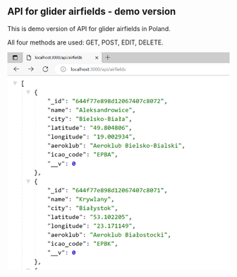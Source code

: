 ## API for glider airfields - demo version

This is demo version of API for glider airfields in Poland. 


All four methods are used: GET, POST, EDIT, DELETE.


![Screenshot](airfields-api.png)